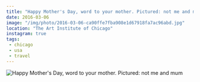 ```yaml
---
title: "Happy Mother's Day, word to your mother. Pictured: not me and mum"
date: 2016-03-06
image: "/img/photo/2016-03-06-ca90ffe7fba908e1d67918fa7ac96abd.jpg"
location: "The Art Institute of Chicago"
instagram: true
tags:
 - chicago
 - usa
 - travel
---
```


![Happy Mother's Day, word to your mother. Pictured: not me and mum](/img/photo/2016-03-06-ca90ffe7fba908e1d67918fa7ac96abd.jpg)

